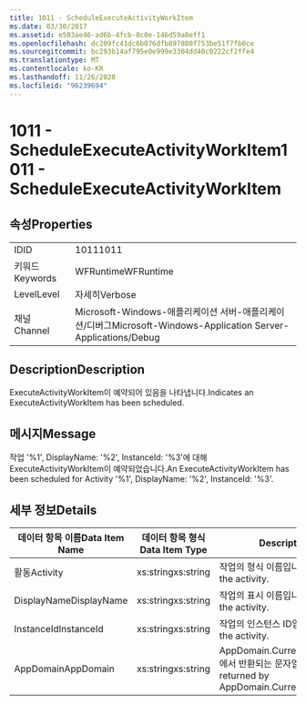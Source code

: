 ```yaml
---
title: 1011 - ScheduleExecuteActivityWorkItem
ms.date: 03/30/2017
ms.assetid: e503ae46-ad6b-4fcb-8c0e-146d59a8eff1
ms.openlocfilehash: dc209fc41dc6b076dfb897880f753be51f7fb0ce
ms.sourcegitcommit: bc293b14af795e0e999e3304dd40c0222cf2ffe4
ms.translationtype: MT
ms.contentlocale: ko-KR
ms.lasthandoff: 11/26/2020
ms.locfileid: "96239694"
---
```

# <a name="1011---scheduleexecuteactivityworkitem"></a><span data-ttu-id="eae0f-102">1011 - ScheduleExecuteActivityWorkItem</span><span class="sxs-lookup"><span data-stu-id="eae0f-102">1011 - ScheduleExecuteActivityWorkItem</span></span>

## <a name="properties"></a><span data-ttu-id="eae0f-103">속성</span><span class="sxs-lookup"><span data-stu-id="eae0f-103">Properties</span></span>  
  
|||  
|-|-|  
|<span data-ttu-id="eae0f-104">ID</span><span class="sxs-lookup"><span data-stu-id="eae0f-104">ID</span></span>|<span data-ttu-id="eae0f-105">1011</span><span class="sxs-lookup"><span data-stu-id="eae0f-105">1011</span></span>|  
|<span data-ttu-id="eae0f-106">키워드</span><span class="sxs-lookup"><span data-stu-id="eae0f-106">Keywords</span></span>|<span data-ttu-id="eae0f-107">WFRuntime</span><span class="sxs-lookup"><span data-stu-id="eae0f-107">WFRuntime</span></span>|  
|<span data-ttu-id="eae0f-108">Level</span><span class="sxs-lookup"><span data-stu-id="eae0f-108">Level</span></span>|<span data-ttu-id="eae0f-109">자세히</span><span class="sxs-lookup"><span data-stu-id="eae0f-109">Verbose</span></span>|  
|<span data-ttu-id="eae0f-110">채널</span><span class="sxs-lookup"><span data-stu-id="eae0f-110">Channel</span></span>|<span data-ttu-id="eae0f-111">Microsoft-Windows-애플리케이션 서버-애플리케이션/디버그</span><span class="sxs-lookup"><span data-stu-id="eae0f-111">Microsoft-Windows-Application Server-Applications/Debug</span></span>|  
  
## <a name="description"></a><span data-ttu-id="eae0f-112">Description</span><span class="sxs-lookup"><span data-stu-id="eae0f-112">Description</span></span>  

 <span data-ttu-id="eae0f-113">ExecuteActivityWorkItem이 예약되어 있음을 나타냅니다.</span><span class="sxs-lookup"><span data-stu-id="eae0f-113">Indicates an ExecuteActivityWorkItem has been scheduled.</span></span>  
  
## <a name="message"></a><span data-ttu-id="eae0f-114">메시지</span><span class="sxs-lookup"><span data-stu-id="eae0f-114">Message</span></span>  

 <span data-ttu-id="eae0f-115">작업 '%1', DisplayName: '%2', InstanceId: '%3'에 대해 ExecuteActivityWorkItem이 예약되었습니다.</span><span class="sxs-lookup"><span data-stu-id="eae0f-115">An ExecuteActivityWorkItem has been scheduled for Activity '%1', DisplayName: '%2', InstanceId: '%3'.</span></span>  
  
## <a name="details"></a><span data-ttu-id="eae0f-116">세부 정보</span><span class="sxs-lookup"><span data-stu-id="eae0f-116">Details</span></span>  
  
|<span data-ttu-id="eae0f-117">데이터 항목 이름</span><span class="sxs-lookup"><span data-stu-id="eae0f-117">Data Item Name</span></span>|<span data-ttu-id="eae0f-118">데이터 항목 형식</span><span class="sxs-lookup"><span data-stu-id="eae0f-118">Data Item Type</span></span>|<span data-ttu-id="eae0f-119">Description</span><span class="sxs-lookup"><span data-stu-id="eae0f-119">Description</span></span>|  
|--------------------|--------------------|-----------------|  
|<span data-ttu-id="eae0f-120">활동</span><span class="sxs-lookup"><span data-stu-id="eae0f-120">Activity</span></span>|<span data-ttu-id="eae0f-121">xs:string</span><span class="sxs-lookup"><span data-stu-id="eae0f-121">xs:string</span></span>|<span data-ttu-id="eae0f-122">작업의 형식 이름입니다.</span><span class="sxs-lookup"><span data-stu-id="eae0f-122">The type name of the activity.</span></span>|  
|<span data-ttu-id="eae0f-123">DisplayName</span><span class="sxs-lookup"><span data-stu-id="eae0f-123">DisplayName</span></span>|<span data-ttu-id="eae0f-124">xs:string</span><span class="sxs-lookup"><span data-stu-id="eae0f-124">xs:string</span></span>|<span data-ttu-id="eae0f-125">작업의 표시 이름입니다.</span><span class="sxs-lookup"><span data-stu-id="eae0f-125">The display name of the activity.</span></span>|  
|<span data-ttu-id="eae0f-126">InstanceId</span><span class="sxs-lookup"><span data-stu-id="eae0f-126">InstanceId</span></span>|<span data-ttu-id="eae0f-127">xs:string</span><span class="sxs-lookup"><span data-stu-id="eae0f-127">xs:string</span></span>|<span data-ttu-id="eae0f-128">작업의 인스턴스 ID입니다.</span><span class="sxs-lookup"><span data-stu-id="eae0f-128">The instance id of the activity.</span></span>|  
|<span data-ttu-id="eae0f-129">AppDomain</span><span class="sxs-lookup"><span data-stu-id="eae0f-129">AppDomain</span></span>|<span data-ttu-id="eae0f-130">xs:string</span><span class="sxs-lookup"><span data-stu-id="eae0f-130">xs:string</span></span>|<span data-ttu-id="eae0f-131">AppDomain.CurrentDomain.FriendlyName에서 반환되는 문자열입니다.</span><span class="sxs-lookup"><span data-stu-id="eae0f-131">The string returned by AppDomain.CurrentDomain.FriendlyName.</span></span>|
